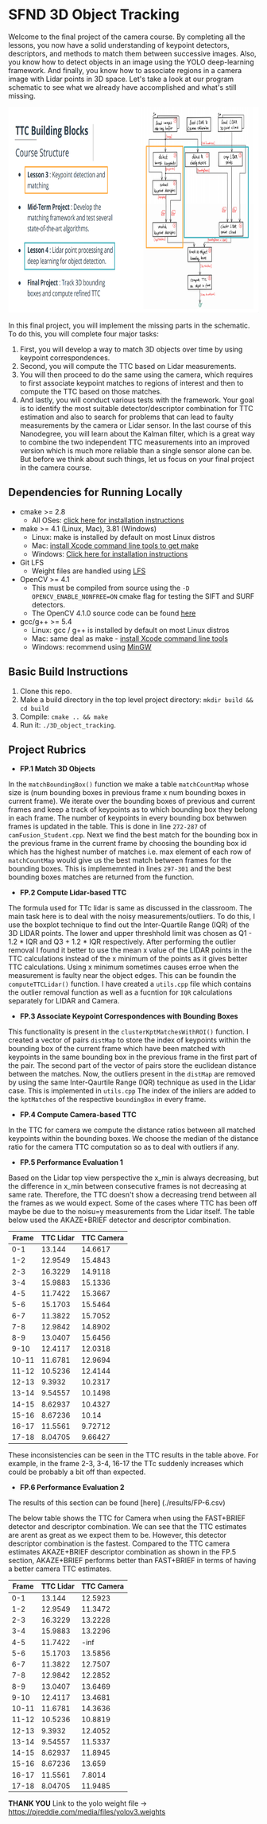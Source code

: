 # SFND 3D Object Tracking

Welcome to the final project of the camera course. By completing all the lessons, you now have a solid understanding of keypoint detectors, descriptors, and methods to match them between successive images. Also, you know how to detect objects in an image using the YOLO deep-learning framework. And finally, you know how to associate regions in a camera image with Lidar points in 3D space. Let's take a look at our program schematic to see what we already have accomplished and what's still missing.

<img src="images/course_code_structure.png" width="779" height="414" />

In this final project, you will implement the missing parts in the schematic. To do this, you will complete four major tasks: 
1. First, you will develop a way to match 3D objects over time by using keypoint correspondences. 
2. Second, you will compute the TTC based on Lidar measurements. 
3. You will then proceed to do the same using the camera, which requires to first associate keypoint matches to regions of interest and then to compute the TTC based on those matches. 
4. And lastly, you will conduct various tests with the framework. Your goal is to identify the most suitable detector/descriptor combination for TTC estimation and also to search for problems that can lead to faulty measurements by the camera or Lidar sensor. In the last course of this Nanodegree, you will learn about the Kalman filter, which is a great way to combine the two independent TTC measurements into an improved version which is much more reliable than a single sensor alone can be. But before we think about such things, let us focus on your final project in the camera course. 

## Dependencies for Running Locally
* cmake >= 2.8
  * All OSes: [click here for installation instructions](https://cmake.org/install/)
* make >= 4.1 (Linux, Mac), 3.81 (Windows)
  * Linux: make is installed by default on most Linux distros
  * Mac: [install Xcode command line tools to get make](https://developer.apple.com/xcode/features/)
  * Windows: [Click here for installation instructions](http://gnuwin32.sourceforge.net/packages/make.htm)
* Git LFS
  * Weight files are handled using [LFS](https://git-lfs.github.com/)
* OpenCV >= 4.1
  * This must be compiled from source using the `-D OPENCV_ENABLE_NONFREE=ON` cmake flag for testing the SIFT and SURF detectors.
  * The OpenCV 4.1.0 source code can be found [here](https://github.com/opencv/opencv/tree/4.1.0)
* gcc/g++ >= 5.4
  * Linux: gcc / g++ is installed by default on most Linux distros
  * Mac: same deal as make - [install Xcode command line tools](https://developer.apple.com/xcode/features/)
  * Windows: recommend using [MinGW](http://www.mingw.org/)

## Basic Build Instructions

1. Clone this repo.
2. Make a build directory in the top level project directory: `mkdir build && cd build`
3. Compile: `cmake .. && make`
4. Run it: `./3D_object_tracking`.

## Project Rubrics

* **FP.1 Match 3D Objects**

In the `matchBoundingBox()` function we make a table `matchCountMap` whose size is (num bounding boxes in previous frame x num bounding boxes in current frame). We iterate over the bounding boxes of previous and current frames and keep a track of keypoints as to which bounding box they belong in each frame. The number of keypoints in every bounding box betwwen frames is updated in the table. This is done in line `272-287` of `camFusion_Student.cpp`. Next we find the best match for the bounding box in the previous frame in the current frame by choosing the bounding box id which has the highest number of matches i.e. max element of each row of `matchCountMap` would give us the best match between frames for the bounding boxes. This is implememnted in lines `297-301` and the best bounding boxes matches are returned from the function.

* **FP.2 Compute Lidar-based TTC**

The formula used for TTc lidar is same as discussed in the classroom. The main task here is to deal with the noisy measurements/outliers. To do this, I use the boxplot technique to find out the Inter-Quartile Range (IQR) of the 3D LIDAR points. The lower and upper threshhold limit was chosen as Q1 - 1.2 * IQR and Q3 + 1.2 * IQR respectively. After performing the outlier removal I found it better to use the mean x value of the LIDAR points in the TTC calculations instead of the x minimum of the points as it gives better TTC calculations. Using x minimum sometimes causes erroe when the measurement is faulty near the object edges. This can be foundin the `computeTTCLidar()` function. I have created a `utils.cpp` file which contains the outlier removal function as well as a fucntion for `IQR` calculations separately for LIDAR and Camera.

* **FP.3 Associate Keypoint Correspondences with Bounding Boxes**

This functionality is present in the `clusterKptMatchesWithROI()` function. I created a vector of pairs `distMap` to store the index of keypoints within the bounding box of the current frame which have been matched with keypoints in the same bounding box in the previous frame in the first part of the pair. The second part of the vector of pairs store the euclidean distance between the matches. Now, the outliers present in the `distMap` are removed by using the same Inter-Qaurtile Range (IQR) technique as used in the Lidar case. This is implemented in `utils.cpp` The index of the inliers are added to the `kptMatches` of the respective `boundingBox` in every frame.

* **FP.4 Compute Camera-based TTC**

In the TTC for camera we compute the distance ratios between all matched keypoints within the bounding boxes. We choose the median of the distance ratio for the camera TTC computation so as to deal with outliers if any.

* **FP.5 Performance Evaluation 1**

Based on the Lidar top view perspective the x_min is always decreasing, but the difference in x_min between consecutive frames is not decreasing at same rate. Therefore, the TTC doesn't show a decreasing trend between all the frames as we would expect. Some of the cases where TTC has been off maybe be due to the noisu=y measurements from the Lidar itself. The table below used the AKAZE+BRIEF detector and descriptor combination.

|Frame | TTC Lidar | TTC Camera |
|------|-----------|------------|
|0-1	 | 13.144	   | 14.6617    |
|1-2	 | 12.9549   | 15.4843    |
|2-3	 | 16.3229   | 14.9118    |
|3-4	 | 15.9883   | 15.1336    |
|4-5	 | 11.7422   | 15.3667    |
|5-6	 | 15.1703   | 15.5464    |
|6-7	 | 11.3822   | 15.7052    |
|7-8	 | 12.9842   | 14.8902    |
|8-9	 | 13.0407   | 15.6456    |
|9-10	 | 12.4117   | 12.0318    |
|10-11 | 11.6781   | 12.9694    |
|11-12 | 10.5236   | 12.4144    |
|12-13 | 9.3932	   | 10.2317    |
|13-14 | 9.54557   | 10.1498    |
|14-15 | 8.62937   | 10.4327    |
|15-16 | 8.67236   | 10.14      |
|16-17 | 11.5561   | 9.72712    |
|17-18 | 8.04705   | 9.66427    |

These inconsistencies can be seen in the TTC results in the table above. For example, in the frame 2-3, 3-4, 16-17 the TTc suddenly increases which could be probably a bit off than expected.

* **FP.6 Performance Evaluation 2**

The results of this section can be found [here] (./results/FP-6.csv)

The below table shows the TTC for Camera when using the FAST+BRIEF detector and descriptor combination. We can see that the TTC estimates are arent as great as we expect them to be. However, this detector descriptor combination is the fastest. Compared to the TTC camera estimates AKAZE+BRIEF descriptor combination as shown in the FP.5 section, AKAZE+BRIEF performs better than FAST+BRIEF in terms of having a better camera TTC estimates.

|Frame | TTC Lidar | TTC Camera |
|------|-----------|------------|
|0-1	 | 13.144	   | 12.5923    |
|1-2	 | 12.9549   | 11.3472    |
|2-3	 | 16.3229   | 13.2228    |
|3-4	 | 15.9883   | 13.2296    |
|4-5	 | 11.7422   | -inf       |
|5-6	 | 15.1703   | 13.5856    |
|6-7	 | 11.3822   | 12.7507    |
|7-8	 | 12.9842   | 12.2852    |
|8-9	 | 13.0407   | 13.6469    |
|9-10	 | 12.4117   | 13.4681    |
|10-11 | 11.6781   | 14.3636    |
|11-12 | 10.5236   | 10.8819    |
|12-13 | 9.3932    | 12.4052    |
|13-14 | 9.54557   | 11.5337    |
|14-15 | 8.62937   | 11.8945    |
|15-16 | 8.67236   | 13.659     |
|16-17 | 11.5561   | 7.8014     |
|17-18 | 8.04705   | 11.9485    |

**THANK YOU**
Link to the yolo weight file -> https://pjreddie.com/media/files/yolov3.weights









